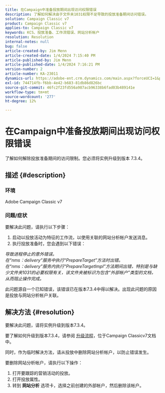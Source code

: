 ```yaml
---
title: 在Campaign中准备投放期间出现访问权限错误
description: 了解如何解决由于文件夹1031权限不足导致的投放准备期间访问错误。
solution: Campaign Classic v7
product: Campaign Classic v7
applies-to: Campaign Classic v7
keywords: KCS、投放准备、工作流错误、网站分析帐户
resolution: Resolution
internal-notes: null
bug: false
article-created-by: Jim Menn
article-created-date: 1/4/2024 7:15:40 PM
article-published-by: Jim Menn
article-published-date: 1/4/2024 7:16:21 PM
version-number: 2
article-number: KA-23011
dynamics-url: https://adobe-ent.crm.dynamics.com/main.aspx?forceUCI=1&pagetype=entityrecord&etn=knowledgearticle&id=280c24a5-35ab-ee11-be37-6045bd006268
exl-id: 744714fb-f6bb-4e42-b683-81db86d826bc
source-git-commit: 46fc2f23fd556a987acb96338b6fad03b489141e
workflow-type: tm+mt
source-wordcount: '277'
ht-degree: 12%

---
```


# 在Campaign中准备投放期间出现访问权限错误


了解如何解除投放准备期间的访问限制。您必须将实例升级到版本 7.3.4。

## 描述 {#description}


### 环境

Adobe Campaign Classic v7

### 问题/症状

要解决此问题，请执行以下步骤：

1. 启动以投放活动为特征的工作流，以使用关联的网站分析帐户发送消息。
2. 执行投放准备时，您会遇到以下错误：


*导致进程停止的意外错误。
<br>在“nms：delivery”服务中执行“PrepareTarget”方法时出错。 
<br>在“nms：delivery”服务内执行“PrepareTargetImpl”方法期间出错，特别是与缺少文件夹1031的必要权限有关，该文件夹被标识为包含“外部帐户”类型的文档，从而阻止操作完成。*

此问题源自一个已知错误，该错误已在版本7.3.4中得以解决。出现此问题的原因是投放与网站分析帐户关联。




## 解决方法 {#resolution}


要解决此问题，请将实例升级到版本7.3.4。

要了解如何升级到版本7.3.4，请参阅 [升级流程](https://experienceleague.adobe.com/docs/campaign-classic/using/getting-started/starting-with-adobe-campaign/faq/faq-build-upgrade.html?lang=en)，位于Campaign Classicv7文档中。

同时，作为临时解决方法，请从投放中删除网站分析帐户，以防止错误发生。

要删除网站分析帐户，请执行以下操作：

1. 打开要跟踪的营销活动的投放。
2. 打开投放属性。
3. 转到 <b>网站分析</b> 选项卡，选择之前创建的外部帐户，然后删除该帐户。
